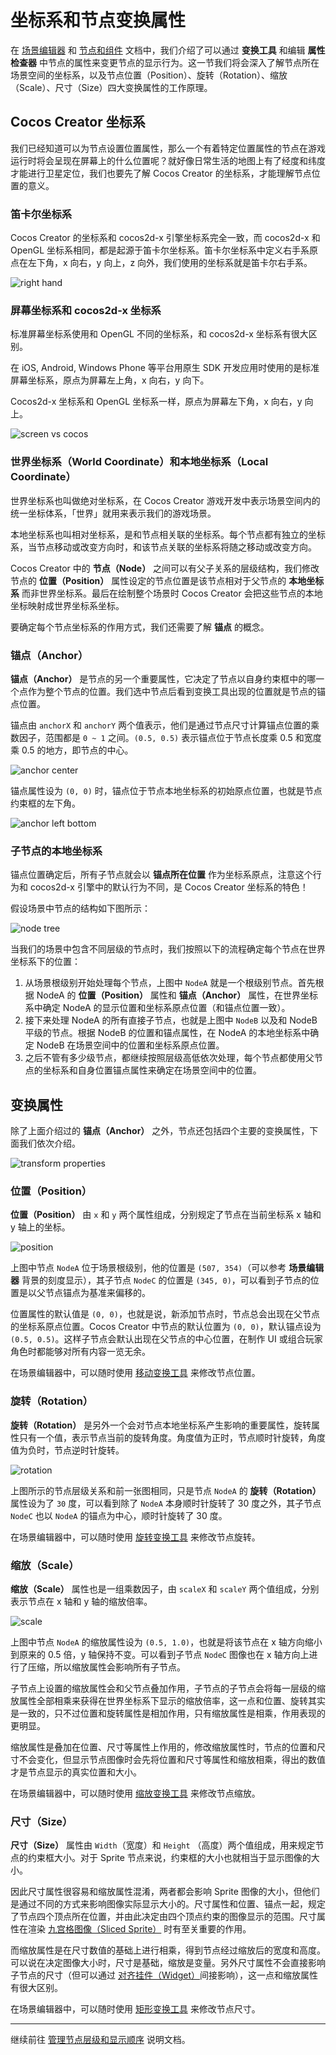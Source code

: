 # 坐标系和节点变换属性

在 [场景编辑器](../basics/editor-panels/scene.md) 和 [节点和组件](node-component.md) 文档中，我们介绍了可以通过 **变换工具** 和编辑 **属性检查器** 中节点的属性来变更节点的显示行为。这一节我们将会深入了解节点所在场景空间的坐标系，以及节点位置（Position）、旋转（Rotation）、缩放（Scale）、尺寸（Size）四大变换属性的工作原理。

## Cocos Creator 坐标系

我们已经知道可以为节点设置位置属性，那么一个有着特定位置属性的节点在游戏运行时将会呈现在屏幕上的什么位置呢？就好像日常生活的地图上有了经度和纬度才能进行卫星定位，我们也要先了解 Cocos Creator 的坐标系，才能理解节点位置的意义。

### 笛卡尔坐标系

Cocos Creator 的坐标系和 cocos2d-x 引擎坐标系完全一致，而 cocos2d-x 和 OpenGL 坐标系相同，都是起源于笛卡尔坐标系。笛卡尔坐标系中定义右手系原点在左下角，x 向右，y 向上，z 向外，我们使用的坐标系就是笛卡尔右手系。

![right hand](transform/right_hand.png)

### 屏幕坐标系和 cocos2d-x 坐标系

标准屏幕坐标系使用和 OpenGL 不同的坐标系，和 cocos2d-x 坐标系有很大区别。

在 iOS, Android, Windows Phone 等平台用原生 SDK 开发应用时使用的是标准屏幕坐标系，原点为屏幕左上角，x 向右，y 向下。

Cocos2d-x 坐标系和 OpenGL 坐标系一样，原点为屏幕左下角，x 向右，y 向上。

![screen vs cocos](transform/screen_vs_world.png)

### 世界坐标系（World Coordinate）和本地坐标系（Local Coordinate）

世界坐标系也叫做绝对坐标系，在 Cocos Creator 游戏开发中表示场景空间内的统一坐标体系，「世界」就用来表示我们的游戏场景。

本地坐标系也叫相对坐标系，是和节点相关联的坐标系。每个节点都有独立的坐标系，当节点移动或改变方向时，和该节点关联的坐标系将随之移动或改变方向。

Cocos Creator 中的 **节点（Node）** 之间可以有父子关系的层级结构，我们修改节点的 **位置（Position）** 属性设定的节点位置是该节点相对于父节点的 **本地坐标系** 而非世界坐标系。最后在绘制整个场景时 Cocos Creator 会把这些节点的本地坐标映射成世界坐标系坐标。

要确定每个节点坐标系的作用方式，我们还需要了解 **锚点** 的概念。

### 锚点（Anchor）

**锚点（Anchor）** 是节点的另一个重要属性，它决定了节点以自身约束框中的哪一个点作为整个节点的位置。我们选中节点后看到变换工具出现的位置就是节点的锚点位置。

锚点由 `anchorX` 和 `anchorY` 两个值表示，他们是通过节点尺寸计算锚点位置的乘数因子，范围都是 `0 ~ 1` 之间。`(0.5, 0.5)` 表示锚点位于节点长度乘 0.5 和宽度乘 0.5 的地方，即节点的中心。

![anchor center](transform/anchor_center.png)

锚点属性设为 `(0, 0)` 时，锚点位于节点本地坐标系的初始原点位置，也就是节点约束框的左下角。

![anchor left bottom](transform/anchor_left_bottom.png)


### 子节点的本地坐标系

锚点位置确定后，所有子节点就会以 **锚点所在位置** 作为坐标系原点，注意这个行为和 cocos2d-x 引擎中的默认行为不同，是 Cocos Creator 坐标系的特色！

假设场景中节点的结构如下图所示：

![node tree](transform/node_tree.png)

当我们的场景中包含不同层级的节点时，我们按照以下的流程确定每个节点在世界坐标系下的位置：

1. 从场景根级别开始处理每个节点，上图中 `NodeA` 就是一个根级别节点。首先根据 NodeA 的 **位置（Position）** 属性和 **锚点（Anchor）** 属性，在世界坐标系中确定 NodeA 的显示位置和坐标系原点位置（和锚点位置一致）。
2. 接下来处理 NodeA 的所有直接子节点，也就是上图中 `NodeB` 以及和 NodeB 平级的节点。根据 NodeB 的位置和锚点属性，在 NodeA 的本地坐标系中确定 NodeB 在场景空间中的位置和坐标系原点位置。
3. 之后不管有多少级节点，都继续按照层级高低依次处理，每个节点都使用父节点的坐标系和自身位置锚点属性来确定在场景空间中的位置。

## 变换属性

除了上面介绍过的 **锚点（Anchor）** 之外，节点还包括四个主要的变换属性，下面我们依次介绍。

![transform properties](transform/transform_properties.png)

### 位置（Position）

**位置（Position）** 由 `x` 和 `y` 两个属性组成，分别规定了节点在当前坐标系 x 轴和 y 轴上的坐标。

![position](transform/position.png)

上图中节点 `NodeA` 位于场景根级别，他的位置是 `(507, 354)`（可以参考 **场景编辑器** 背景的刻度显示），其子节点 `NodeC` 的位置是 `(345, 0)`，可以看到子节点的位置是以父节点锚点为基准来偏移的。

位置属性的默认值是 `(0, 0)`，也就是说，新添加节点时，节点总会出现在父节点的坐标系原点位置。Cocos Creator 中节点的默认位置为 `(0, 0)`，默认锚点设为 `(0.5, 0.5)`。这样子节点会默认出现在父节点的中心位置，在制作 UI 或组合玩家角色时都能够对所有内容一览无余。

在场景编辑器中，可以随时使用 [移动变换工具](../basics/editor-panels/scene.md#--9) 来修改节点位置。

### 旋转（Rotation）

**旋转（Rotation）** 是另外一个会对节点本地坐标系产生影响的重要属性，旋转属性只有一个值，表示节点当前的旋转角度。角度值为正时，节点顺时针旋转，角度值为负时，节点逆时针旋转。

![rotation](transform/rotation.png)

上图所示的节点层级关系和前一张图相同，只是节点 `NodeA` 的 **旋转（Rotation）** 属性设为了 `30` 度，可以看到除了 `NodeA` 本身顺时针旋转了 30 度之外，其子节点 `NodeC` 也以 `NodeA` 的锚点为中心，顺时针旋转了 30 度。

在场景编辑器中，可以随时使用 [旋转变换工具](../basics/editor-panels/scene.md#--10) 来修改节点旋转。

### 缩放（Scale）

**缩放（Scale）** 属性也是一组乘数因子，由 `scaleX` 和 `scaleY` 两个值组成，分别表示节点在 x 轴和 y 轴的缩放倍率。

![scale](transform/scale.png)

上图中节点 `NodeA` 的缩放属性设为 `(0.5, 1.0)`，也就是将该节点在 x 轴方向缩小到原来的 0.5 倍，y 轴保持不变。可以看到子节点 `NodeC` 图像也在 x 轴方向上进行了压缩，所以缩放属性会影响所有子节点。

子节点上设置的缩放属性会和父节点叠加作用，子节点的子节点会将每一层级的缩放属性全部相乘来获得在世界坐标系下显示的缩放倍率，这一点和位置、旋转其实是一致的，只不过位置和旋转属性是相加作用，只有缩放属性是相乘，作用表现的更明显。

缩放属性是叠加在位置、尺寸等属性上作用的，修改缩放属性时，节点的位置和尺寸不会变化，但显示节点图像时会先将位置和尺寸等属性和缩放相乘，得出的数值才是节点显示的真实位置和大小。

在场景编辑器中，可以随时使用 [缩放变换工具](../basics/editor-panels/scene.md#--11) 来修改节点缩放。

### 尺寸（Size）

**尺寸（Size）** 属性由 `Width`（宽度）和 `Height` （高度）两个值组成，用来规定节点的约束框大小。对于 Sprite 节点来说，约束框的大小也就相当于显示图像的大小。

因此尺寸属性很容易和缩放属性混淆，两者都会影响 Sprite 图像的大小，但他们是通过不同的方式来影响图像实际显示大小的。尺寸属性和位置、锚点一起，规定了节点四个顶点所在位置，并由此决定由四个顶点约束的图像显示的范围。尺寸属性在渲染 [九宫格图像（Sliced Sprite）](../ui/sliced-sprite.md) 时有至关重要的作用。

而缩放属性是在尺寸数值的基础上进行相乘，得到节点经过缩放后的宽度和高度。可以说在决定图像大小时，尺寸是基础，缩放是变量。另外尺寸属性不会直接影响子节点的尺寸（但可以通过 [对齐挂件（Widget）](../ui/widget-align.md)间接影响），这一点和缩放属性有很大区别。

在场景编辑器中，可以随时使用 [矩形变换工具](../basics/editor-panels/scene.md#--11) 来修改节点尺寸。

---

继续前往 [管理节点层级和显示顺序](node-tree.md) 说明文档。